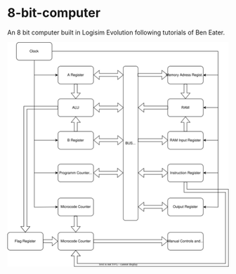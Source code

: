 # 8-bit-computer

An 8 bit computer built in Logisim Evolution following tutorials of Ben Eater.

![structure](/diagrams/Structure_Diagram.svg)
